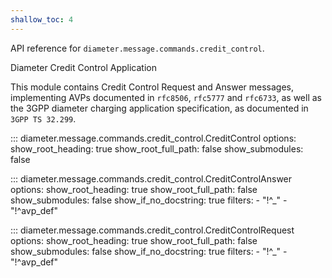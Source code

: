 ```yaml
---
shallow_toc: 4
---
```

API reference for `diameter.message.commands.credit_control`.

Diameter Credit Control Application

This module contains Credit Control Request and Answer messages, implementing
AVPs documented in `rfc8506`, `rfc5777` and `rfc6733`, as well as the 3GPP 
diameter charging application specification, as documented in `3GPP TS 32.299`.

::: diameter.message.commands.credit_control.CreditControl
    options:
      show_root_heading: true
      show_root_full_path: false
      show_submodules: false


::: diameter.message.commands.credit_control.CreditControlAnswer
    options:
      show_root_heading: true
      show_root_full_path: false
      show_submodules: false
      show_if_no_docstring: true
      filters:
        - "!^_"
        - "!^avp_def"


::: diameter.message.commands.credit_control.CreditControlRequest
    options:
      show_root_heading: true
      show_root_full_path: false
      show_submodules: false
      show_if_no_docstring: true
      filters:
        - "!^_"
        - "!^avp_def"